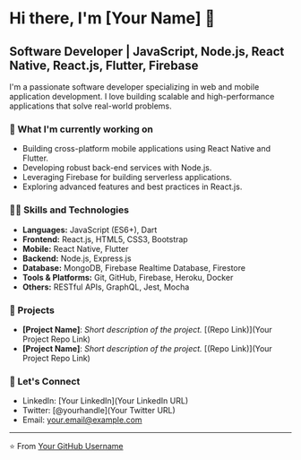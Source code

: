 # Hi there, I'm [Your Name] 👋

## Software Developer | JavaScript, Node.js, React Native, React.js, Flutter, Firebase

I'm a passionate software developer specializing in web and mobile application development. I love building scalable and high-performance applications that solve real-world problems.

### 🌱 What I'm currently working on
- Building cross-platform mobile applications using React Native and Flutter.
- Developing robust back-end services with Node.js.
- Leveraging Firebase for building serverless applications.
- Exploring advanced features and best practices in React.js.

### 👨‍💻 Skills and Technologies
- **Languages:** JavaScript (ES6+), Dart
- **Frontend:** React.js, HTML5, CSS3, Bootstrap
- **Mobile:** React Native, Flutter
- **Backend:** Node.js, Express.js
- **Database:** MongoDB, Firebase Realtime Database, Firestore
- **Tools & Platforms:** Git, GitHub, Firebase, Heroku, Docker
- **Others:** RESTful APIs, GraphQL, Jest, Mocha

### 🚀 Projects
- **[Project Name]**: _Short description of the project._ [(Repo Link)](Your Project Repo Link)
- **[Project Name]**: _Short description of the project._ [(Repo Link)](Your Project Repo Link)

### 💬 Let's Connect
- LinkedIn: [Your LinkedIn](Your LinkedIn URL)
- Twitter: [@yourhandle](Your Twitter URL)
- Email: [your.email@example.com](mailto:your.email@example.com)

---

⭐️ From [Your GitHub Username](https://github.com/YourGitHubUsername)
